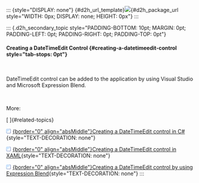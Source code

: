 ::: {style="DISPLAY: none"}
[](ms-xhelp:///?Id=d2h_url_template){#d2h_url_template}![](!package_url!){#d2h_package_url style="WIDTH: 0px; DISPLAY: none; HEIGHT: 0px"}
:::

::: {.d2h_secondary_topic style="PADDING-BOTTOM: 10pt; MARGIN: 0pt; PADDING-LEFT: 0pt; PADDING-RIGHT: 0pt; PADDING-TOP: 0pt"}
#### Creating a DateTimeEdit Control {#creating-a-datetimeedit-control style="tab-stops: 0pt"}

 

DateTimeEdit control can be added to the application by using Visual Studio and Microsoft Expression Blend.

 

More:

[ ]{#related-topics}

[![](button.gif){border="0" align="absMiddle"}Creating a DateTimeEdit control in C#](ms-xhelp:///?Id=73321bf4-7510-44ee-92e1-df8285c4a7d2){style="TEXT-DECORATION: none"}

[![](button.gif){border="0" align="absMiddle"}Creating a DateTimeEdit control in XAML](ms-xhelp:///?Id=4fc74b66-07ff-4d5b-81e2-b57393d53fc3){style="TEXT-DECORATION: none"}

[![](button.gif){border="0" align="absMiddle"}Creating a DateTimeEdit control by using Expression Blend](ms-xhelp:///?Id=6c9c13a7-f17b-49bf-be20-23013db2d44d){style="TEXT-DECORATION: none"}
:::
